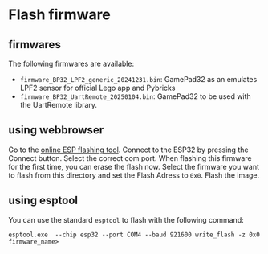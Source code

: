 # Flash firmware

## firmwares
The following firmwares are available:
- `firmware_BP32_LPF2_generic_20241231.bin`: GamePad32 as an emulates LPF2 sensor for official Lego app and Pybricks
- `firmware_BP32_UartRemote_20250104.bin`: GamePad32 to be used with the UartRemote library.

## using webbrowser

Go to the [online ESP flashing tool](https://espressif.github.io/esptool-js/). Connect to the ESP32 by pressing the Connect button. Select the correct com port. When flashing this firmware for the first time, you can erase the flash now.
Select the firmware you want to flash from this directory and set the Flash Adress to `0x0`. Flash the image.

## using esptool

You can use the standard `esptool` to flash with the following command:

```
esptool.exe  --chip esp32 --port COM4 --baud 921600 write_flash -z 0x0 firmware_name>
```

